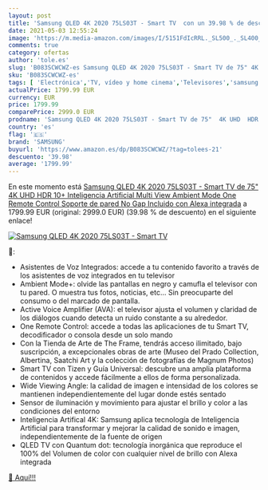 ```yaml
---
layout: post
title: 'Samsung QLED 4K 2020 75LS03T - Smart TV  con un 39.98 % de descuento'
date: 2021-05-03 12:55:24
image: 'https://m.media-amazon.com/images/I/5151FdIcRRL._SL500_._SL400_.jpg'
comments: true
category: ofertas
author: 'tole.es'
slug: 'B083SCWCWZ-es Samsung QLED 4K 2020 75LS03T - Smart TV de 75" 4K UHD HDR...'
sku: 'B083SCWCWZ-es'
tags: [ 'Electrónica','TV, vídeo y home cinema','Televisores','samsung','smart','tv', ]
actualPrice: 1799.99 EUR
currency: EUR
price: 1799.99
comparePrice: 2999.0 EUR
prodname: 'Samsung QLED 4K 2020 75LS03T - Smart TV de 75"  4K UHD  HDR 10+  Inteligencia Artificial  Multi View  Ambient Mode  One Remote Control  Soporte de pared No Gap Incluido  con Alexa integrada'
country: 'es'
flag: '🇪🇸'
brand: 'SAMSUNG'
buyurl: 'https://www.amazon.es/dp/B083SCWCWZ/?tag=tolees-21'
descuento: '39.98'
average: '1799.99'
---
```


En este momento está [Samsung QLED 4K 2020 75LS03T - Smart TV de 75"  4K UHD  HDR 10+  Inteligencia Artificial  Multi View  Ambient Mode  One Remote Control  Soporte de pared No Gap Incluido  con Alexa integrada](https://www.amazon.es/dp/B083SCWCWZ/?tag=tolees-21) a 1799.99 EUR (original: 2999.0 EUR) (39.98 %  de descuento) en el siguiente enlace!

[![Samsung QLED 4K 2020 75LS03T - Smart TV ](https://m.media-amazon.com/images/I/5151FdIcRRL._SL500_._SL400_.jpg)](https://www.amazon.es/dp/B083SCWCWZ/?tag=tolees-21)

🔎:

- Asistentes de Voz Integrados: accede a tu contenido favorito a través de los asistentes de voz integrados en tu televisor
- Ambient Mode+: olvide las pantallas en negro y camufla el televisor con tu pared. O muestra tus fotos, noticias, etc... Sin preocuparte del consumo o del marcado de pantalla.
- Active Voice Amplifier (AVA): el televisor ajusta el volumen y claridad de los diálogos cuando detecta un ruido constante a su alrededor.
- One Remote Control: accede a todas las aplicaciones de tu Smart TV, decodificador o consola desde un solo mando
- Con la Tienda de Arte de The Frame, tendrás acceso ilimitado, bajo suscripción, a excepcionales obras de arte (Museo del Prado Collection, Albertina, Saatchi Art y la colección de fotografías de Magnum Photos)
- Smart TV con Tizen y Guía Universal: descubre una amplia plataforma de contenidos y accede fácilmente a ellos de forma personalizada.
- Wide Viewing Angle: la calidad de imagen e intensidad de los colores se mantienen independientemente del lugar donde estés sentado
- Sensor de iluminación y movimiento para ajustar el brillo y color a las condiciones del entorno
- Inteligencia Artifical 4K: Samsung aplica tecnología de Inteligencia Artificial para transformar y mejorar la calidad de sonido e imagen, independientemente de la fuente de origen
- QLED TV con Quantum dot: tecnología inorgánica que reproduce el 100% del Volumen de color con cualquier nivel de brillo con Alexa integrada

[🛒 Aquí!!!](https://www.amazon.es/dp/B083SCWCWZ/?tag=tolees-21)
